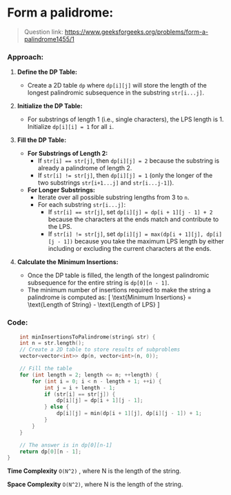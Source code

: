 # Form a palidrome:

> Question link:
> https://www.geeksforgeeks.org/problems/form-a-palindrome1455/1

### Approach:

1. **Define the DP Table:**
   - Create a 2D table `dp` where `dp[i][j]` will store the length of the longest palindromic subsequence in the substring `str[i...j]`.

2. **Initialize the DP Table:**
   - For substrings of length 1 (i.e., single characters), the LPS length is 1. Initialize `dp[i][i] = 1` for all `i`.

3. **Fill the DP Table:**
   - **For Substrings of Length 2:**
     - If `str[i] == str[j]`, then `dp[i][j] = 2` because the substring is already a palindrome of length 2.
     - If `str[i] != str[j]`, then `dp[i][j] = 1` (only the longer of the two substrings `str[i+1...j]` and `str[i...j-1]`).
   - **For Longer Substrings:**
     - Iterate over all possible substring lengths from 3 to `n`.
     - For each substring `str[i...j]`:
       - If `str[i] == str[j]`, set `dp[i][j] = dp[i + 1][j - 1] + 2` because the characters at the ends match and contribute to the LPS.
       - If `str[i] != str[j]`, set `dp[i][j] = max(dp[i + 1][j], dp[i][j - 1])` because you take the maximum LPS length by either including or excluding the current characters at the ends.

4. **Calculate the Minimum Insertions:**
   - Once the DP table is filled, the length of the longest palindromic subsequence for the entire string is `dp[0][n - 1]`.
   - The minimum number of insertions required to make the string a palindrome is computed as:
     \[ \text{Minimum Insertions} = \text{Length of String} - \text{Length of LPS} \]


### Code:

```C++
    int minInsertionsToPalindrome(string& str) {
    int n = str.length();
    // Create a 2D table to store results of subproblems
    vector<vector<int>> dp(n, vector<int>(n, 0));

    // Fill the table
    for (int length = 2; length <= n; ++length) {
        for (int i = 0; i < n - length + 1; ++i) {
            int j = i + length - 1;
            if (str[i] == str[j]) {
                dp[i][j] = dp[i + 1][j - 1];
            } else {
                dp[i][j] = min(dp[i + 1][j], dp[i][j - 1]) + 1;
            }
        }
    }

    // The answer is in dp[0][n-1]
    return dp[0][n - 1];
}
```

**Time Complexity** `O(N^2)` , where N is the length of the string.

**Space Complexity** `O(N^2)`, where N is the length of the string.


